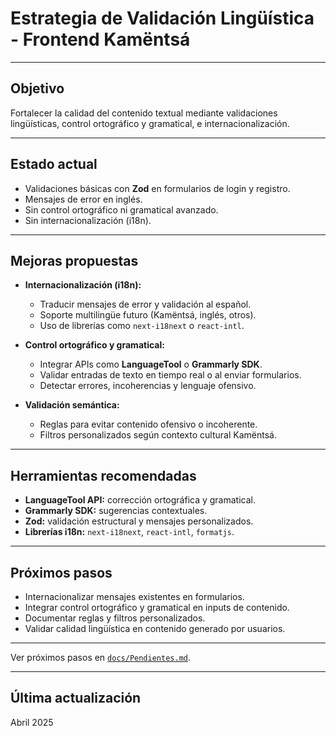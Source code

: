 # Estrategia de Validación Lingüística - Frontend Kamëntsá

---

## Objetivo

Fortalecer la calidad del contenido textual mediante validaciones lingüísticas, control ortográfico y gramatical, e internacionalización.

---

## Estado actual

- Validaciones básicas con **Zod** en formularios de login y registro.
- Mensajes de error en inglés.
- Sin control ortográfico ni gramatical avanzado.
- Sin internacionalización (i18n).

---

## Mejoras propuestas

- **Internacionalización (i18n):**
  - Traducir mensajes de error y validación al español.
  - Soporte multilingüe futuro (Kamëntsá, inglés, otros).
  - Uso de librerías como `next-i18next` o `react-intl`.

- **Control ortográfico y gramatical:**
  - Integrar APIs como **LanguageTool** o **Grammarly SDK**.
  - Validar entradas de texto en tiempo real o al enviar formularios.
  - Detectar errores, incoherencias y lenguaje ofensivo.

- **Validación semántica:**
  - Reglas para evitar contenido ofensivo o incoherente.
  - Filtros personalizados según contexto cultural Kamëntsá.

---

## Herramientas recomendadas

- **LanguageTool API:** corrección ortográfica y gramatical.
- **Grammarly SDK:** sugerencias contextuales.
- **Zod:** validación estructural y mensajes personalizados.
- **Librerías i18n:** `next-i18next`, `react-intl`, `formatjs`.

---

## Próximos pasos

- Internacionalizar mensajes existentes en formularios.
- Integrar control ortográfico y gramatical en inputs de contenido.
- Documentar reglas y filtros personalizados.
- Validar calidad lingüística en contenido generado por usuarios.

---

Ver próximos pasos en [`docs/Pendientes.md`](./Pendientes.md).

---

## Última actualización

Abril 2025

